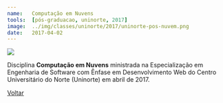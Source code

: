 ```yaml
---
name:  	Computação em Nuvens
tools: 	[pós-graduacao, uninorte, 2017]
image: 	../img/classes/uninorte/2017/uninorte-pos-nuvem.png
date: 	2017-04-02
---
```


![](../img/classes/uninorte/2017/uninorte-pos-nuvem.png)

Disciplina **Computação em Nuvens** ministrada na Especialização em Engenharia de Software com Ênfase em Desenvolvimento Web do Centro Universitário do Norte (Uninorte) em abril de 2017.

<p class="text-center">
	<a class="btn btn-outline-primary mt-1" href="{{ site.baseurl }}/classes/">Voltar</a>
</p>